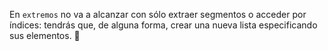 En `extremos` no va a alcanzar con sólo extraer segmentos o acceder por índices: tendrás que, de alguna forma, crear una nueva lista especificando sus elementos. :thinking: